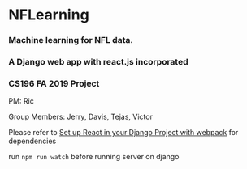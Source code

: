 # NFLearning

### Machine learning for NFL data.

### A Django web app with react.js incorporated

### CS196 FA 2019 Project

PM: Ric

Group Members: Jerry, Davis, Tejas, Victor

Please refer to [Set up React in your Django Project with webpack](https://medium.com/uva-mobile-devhub/set-up-react-in-your-django-project-with-webpack-4fe1f8455396) for dependencies

run `npm run watch` before running server on django